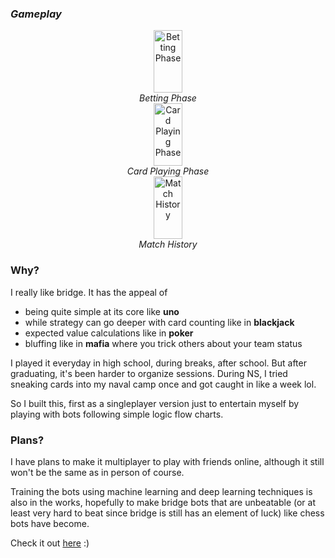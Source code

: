  ### *Gameplay* 
  <div style="text-align: center;">
    <img src="https://github.com/user-attachments/assets/a37d37c5-93dd-4d9b-9299-9d1cff9171c6" alt="Betting Phase" style="width: 30%; height: 100px;" />
    <div><em>Betting Phase</em></div>
  </div>

  <div style="text-align: center;">
    <img src="https://github.com/user-attachments/assets/3e467ef7-5c20-41ee-bac8-036b130842d2" alt="Card Playing Phase" style="width: 30%; height: 100px;" />
    <div><em>Card Playing Phase</em></div>
  </div>

  <div style="text-align: center;">
    <img src="https://github.com/user-attachments/assets/c1f9c09e-2864-4fb2-88d9-94d41321d18d" alt="Match History" style="width: 30%; height: 100px;" />
    <div><em>Match History</em></div>
  </div>


### Why? 
I really like bridge. It has the appeal of 
- being quite simple at its core like **uno**
- while strategy can go deeper with card counting like in **blackjack**
- expected value calculations like in **poker**
- bluffing like in **mafia** where you trick others about your team status

I played it everyday in high school, during breaks, after school. But after graduating, it's been harder to organize sessions. During NS, I tried sneaking cards into my naval camp once and got caught in like a week lol.

So I built this, first as a singleplayer version just to entertain myself by playing with bots following simple logic flow charts. 

### Plans?
I have plans to make it multiplayer to play with friends online, although it still won't be the same as in person of course. 

Training the bots using machine learning and deep learning techniques is also in the works, hopefully to make bridge bots that are unbeatable (or at least very hard to beat since bridge is still has an element of luck) like chess bots have become.

Check it out [here]([url](https://bridge-psi-ten.vercel.app/)) :)
